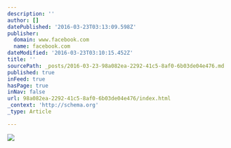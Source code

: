 ```yaml
---
description: ''
author: []
datePublished: '2016-03-23T03:13:09.598Z'
publisher:
  domain: www.facebook.com
  name: facebook.com
dateModified: '2016-03-23T03:10:15.452Z'
title: ''
sourcePath: _posts/2016-03-23-98a082ea-2292-41c5-8af0-6b03de04e476.md
published: true
inFeed: true
hasPage: true
inNav: false
url: 98a082ea-2292-41c5-8af0-6b03de04e476/index.html
_context: 'http://schema.org'
_type: Article

---
```

![](https://scontent-dfw1-1.xx.fbcdn.net/hphotos-xft1/v/t1.0-9/12803212_1220885574605635_8736907570285720425_n.jpg?oh=73509e57b78f85297fb264fc7b673ec2&oe=57861010)